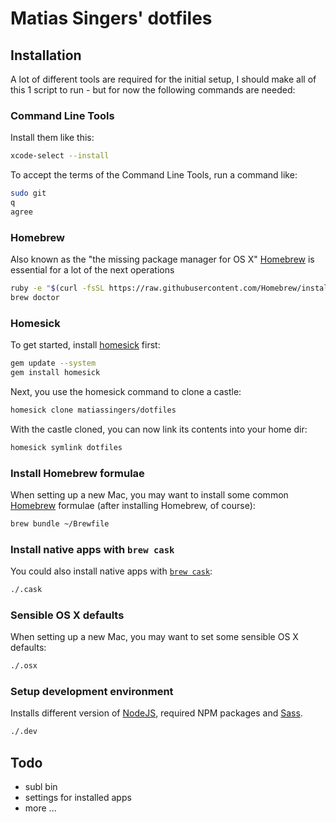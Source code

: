 # Matias Singers' dotfiles

## Installation
A lot of different tools are required for the initial setup, I should make all of this 1 script to run - but for now the following commands are needed:

### Command Line Tools
Install them like this:
```bash
xcode-select --install
```

To accept the terms of the Command Line Tools, run a command like:
```bash
sudo git
q
agree
```

### Homebrew
Also known as the "the missing package manager for OS X" [Homebrew](http://brew.sh/) is essential for a lot of the next operations
```bash
ruby -e "$(curl -fsSL https://raw.githubusercontent.com/Homebrew/install/master/install)"
brew doctor
```

### Homesick
To get started, install [homesick](https://github.com/technicalpickles/homesick) first:
```bash
gem update --system
gem install homesick
```

Next, you use the homesick command to clone a castle:
```bash
homesick clone matiassingers/dotfiles
```

With the castle cloned, you can now link its contents into your home dir:
```bash
homesick symlink dotfiles
```

### Install Homebrew formulae

When setting up a new Mac, you may want to install some common [Homebrew](http://brew.sh/) formulae (after installing Homebrew, of course):

```bash
brew bundle ~/Brewfile
```

### Install native apps with `brew cask`

You could also install native apps with [`brew cask`](https://github.com/phinze/homebrew-cask):

```bash
./.cask
```

### Sensible OS X defaults

When setting up a new Mac, you may want to set some sensible OS X defaults:

```bash
./.osx
```

### Setup development environment
Installs different version of [NodeJS](http://nodejs.org/), required NPM packages and [Sass](http://sass-lang.com/).

```bash
./.dev
```

## Todo
- subl bin
- settings for installed apps
- more ...
